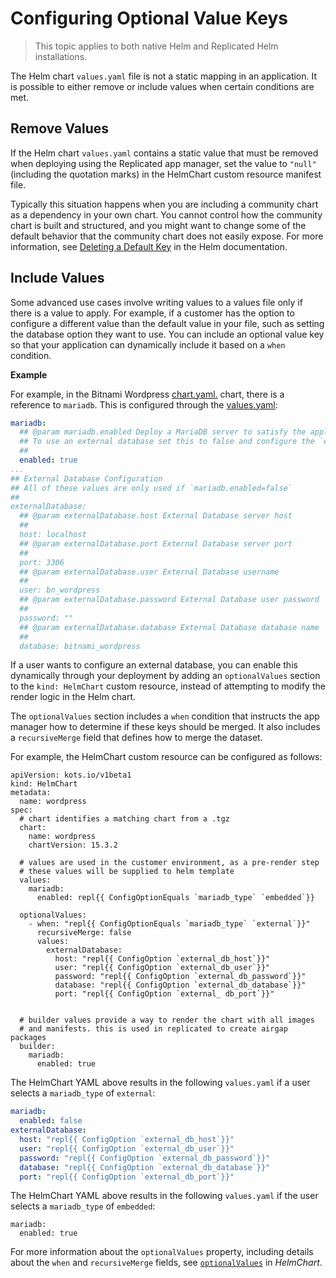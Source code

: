 # Configuring Optional Value Keys

> This topic applies to both native Helm and Replicated Helm installations.

The Helm chart `values.yaml` file is not a static mapping in an application.
It is possible to either remove or include values when certain conditions are met.

## Remove Values

If the Helm chart `values.yaml` contains a static value that must be removed when deploying using the Replicated app manager, set the value to `"null"` (including the quotation marks) in the HelmChart custom resource manifest file.

Typically this situation happens when you are including a community chart as a dependency in your own chart. You cannot control how the community chart is built and structured, and you might want to change some of the default behavior that the community chart does not easily expose. For more information, see [Deleting a Default Key](https://helm.sh/docs/chart_template_guide/values_files/#deleting-a-default-key) in the Helm documentation.

## Include Values

Some advanced use cases involve writing values to a values file only if there is a value to apply. For example, if a customer has the option to configure a different value than the default value in your file, such as setting the database option they want to use. You can include an optional value key so that your application can dynamically include it based on a `when` condition.

**Example**

For example, in the Bitnami Wordpress [chart.yaml.](https://github.com/bitnami/charts/blob/main/bitnami/wordpress/Chart.yaml) chart, there is a reference to `mariadb`. This is configured through the [values.yaml](https://github.com/bitnami/charts/blob/main/bitnami/wordpress/values.yaml#L1086):

```yaml
mariadb:
  ## @param mariadb.enabled Deploy a MariaDB server to satisfy the applications database requirements
  ## To use an external database set this to false and configure the `externalDatabase.*` parameters
  ##
  enabled: true
...
## External Database Configuration
## All of these values are only used if `mariadb.enabled=false`
##
externalDatabase:
  ## @param externalDatabase.host External Database server host
  ##
  host: localhost
  ## @param externalDatabase.port External Database server port
  ##
  port: 3306
  ## @param externalDatabase.user External Database username
  ##
  user: bn_wordpress
  ## @param externalDatabase.password External Database user password
  ##
  password: ""
  ## @param externalDatabase.database External Database database name
  ##
  database: bitnami_wordpress
```
If a user wants to configure an external database, you can enable this dynamically through your deployment by adding an `optionalValues` section to the `kind: HelmChart` custom resource, instead of attempting to modify the render logic in the Helm chart.

The `optionalValues` section includes a `when` condition that instructs the app manager how to determine if these keys should be merged. It also includes a `recursiveMerge` field that defines how to merge the dataset.

For example, the HelmChart custom resource can be configured as follows:

```
apiVersion: kots.io/v1beta1
kind: HelmChart
metadata:
  name: wordpress
spec:
  # chart identifies a matching chart from a .tgz
  chart:
    name: wordpress
    chartVersion: 15.3.2

  # values are used in the customer environment, as a pre-render step
  # these values will be supplied to helm template
  values:
    mariadb:
      enabled: repl{{ ConfigOptionEquals `mariadb_type` `embedded`}}

  optionalValues:
    - when: "repl{{ ConfigOptionEquals `mariadb_type` `external`}}"
      recursiveMerge: false
      values:
        externalDatabase:
          host: "repl{{ ConfigOption `external_db_host`}}"
          user: "repl{{ ConfigOption `external_db_user`}}"
          password: "repl{{ ConfigOption `external_db_password`}}"
          database: "repl{{ ConfigOption `external_db_database`}}"
          port: "repl{{ ConfigOption `external_ db_port`}}"


  # builder values provide a way to render the chart with all images
  # and manifests. this is used in replicated to create airgap packages
  builder:
    mariadb:
      enabled: true
```
The HelmChart YAML above results in the following `values.yaml` if a user selects a `mariadb_type` of `external`:

```yaml
mariadb:
  enabled: false
externalDatabase:
  host: "repl{{ ConfigOption `external_db_host`}}"
  user: "repl{{ ConfigOption `external_db_user`}}"
  password: "repl{{ ConfigOption `external_db_password`}}"
  database: "repl{{ ConfigOption `external_db_database`}}"
  port: "repl{{ ConfigOption `external_db_port`}}"
```
The HelmChart YAML above results in the following `values.yaml` if the user selects a `mariadb_type` of `embedded`:

```
mariadb:
  enabled: true
```

For more information about the `optionalValues` property, including details about the `when` and `recursiveMerge` fields, see [`optionalValues`](https://docs.replicated.com/reference/custom-resource-helmchart#optionalvalues) in _HelmChart_.